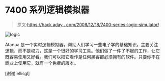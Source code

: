 # 7400 系列逻辑模拟器

> 原文:[https://hack aday . com/2008/12/18/7400-series-logic-simulator/](https://hackaday.com/2008/12/18/7400-series-logic-simulator/)

![logic](../Images/ef8f4a9f949d2b7b0708d4d6fd57bd60.png "logic")

Atanua 是一个实时逻辑模拟器，帮助人们学习一些电子学的基础知识。主要关注逻辑，而不是权力，这是一个很好的学习工具。他们做了一件了不起的工作，让它既容易使用又好看。我们可以把它看作是任何黑客都必须拥有的软件。只要你不在商业上使用它，就有一个免费的版本。

[谢谢 ellisgl]